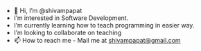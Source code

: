 - 👋 Hi, I’m @shivampapat
-  I’m interested in Software Development. 
-  I’m currently learning how to teach programming in easier way.
-  I’m looking to collaborate on teaching
- 📫 How to reach me - Mail me at shivampapat@gmail.com

